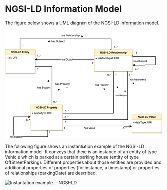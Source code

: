 # NGSI-LD Information Model

The figure below shows a UML diagram of the NGSI-LD information model.

![UML Diagram .- NGSI-LD](uml_model.png)

The following figure shows an instantiation example of the NGSI-LD information model. It conveys
that there is an instance of an entity of type Vehicle which is parked at a certain parking house
(entity of type OffStreetParking). Different properties about those entities are provided and
additional properties of properties (for instance, a timestamp) or properties of relationships
(parkingDate) are described.

![Instantation example .- NGSI-LD](instantation.png)

